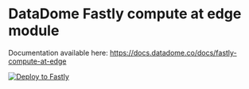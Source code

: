 # DataDome Fastly compute at edge module

Documentation available here: https://docs.datadome.co/docs/fastly-compute-at-edge

[![Deploy to Fastly](https://deploy.edgecompute.app/button)](https://deploy.edgecompute.app/deploy)